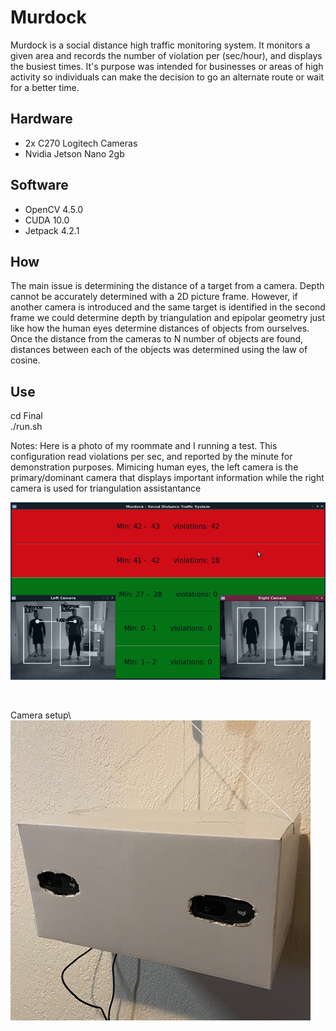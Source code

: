 # Murdock

Murdock is a social distance high traffic monitoring system. It monitors a given area and records the number of violation per (sec/hour), and displays the busiest times. It's purpose was intended for businesses or areas of high activity so individuals can make the decision to go an alternate route or wait for a better time.


## Hardware 
  - 2x C270 Logitech Cameras
  - Nvidia Jetson Nano 2gb

## Software
  - OpenCV 4.5.0
  - CUDA 10.0
  - Jetpack 4.2.1

## How
  The main issue is determining the distance of a target from a camera. Depth cannot be accurately determined with a 2D picture frame. However, if another camera is introduced and the same target is identified in the second frame we could determine depth by triangulation and epipolar geometry just like how the human eyes determine distances of objects from ourselves.\
  Once the distance from the cameras to N number of objects are found, distances between each of the objects was determined using the law of cosine.
  

## Use

  cd Final\
  ./run.sh

  Notes:
  Here is a photo of my roommate and I running a test. This configuration read violations per sec, and reported by the minute for demonstration purposes.
  Mimicing human eyes, the left camera is the primary/dominant camera that displays important information while the right camera is used for triangulation 
  assistantance 
  
  ![alt text](https://github.com/MarcoYbanez/Murdock/blob/main/Photos/Murdock_demo.png?raw=true)
  
  <br>

  Camera setup\ 
  ![alt text](https://github.com/MarcoYbanez/Murdock/blob/main/Photos/system.jpg?raw=true)

